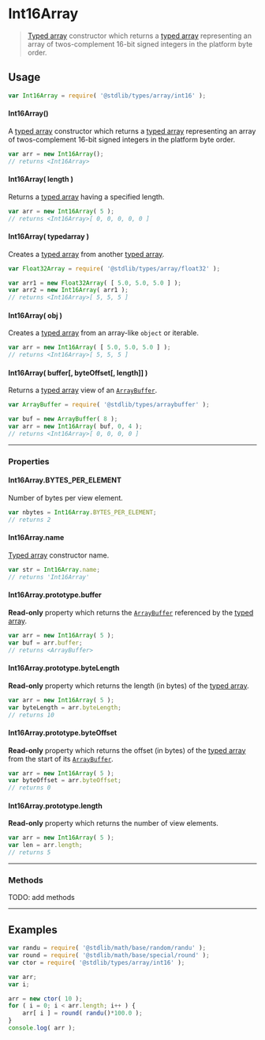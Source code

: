 # Int16Array

> [Typed array][mdn-typed-array] constructor which returns a [typed array][mdn-typed-array] representing an array of twos-complement 16-bit signed integers in the platform byte order.


<!-- Section to include introductory text. Make sure to keep an empty line after the intro `section` element and another before the `/section` close. -->

<section class="intro">

</section>

<!-- /.intro -->

<!-- Package usage documentation. -->

<section class="usage">

## Usage

<!-- eslint-disable no-redeclare -->

``` javascript
var Int16Array = require( '@stdlib/types/array/int16' );
```

#### Int16Array()

A [typed array][mdn-typed-array] constructor which returns a [typed array][mdn-typed-array] representing an array of twos-complement 16-bit signed integers in the platform byte order.

``` javascript
var arr = new Int16Array();
// returns <Int16Array>
```

#### Int16Array( length )

Returns a [typed array][mdn-typed-array] having a specified length.

``` javascript
var arr = new Int16Array( 5 );
// returns <Int16Array>[ 0, 0, 0, 0, 0 ]
```

#### Int16Array( typedarray )

Creates a [typed array][mdn-typed-array] from another [typed array][mdn-typed-array].

<!-- eslint-disable no-redeclare -->

``` javascript
var Float32Array = require( '@stdlib/types/array/float32' );

var arr1 = new Float32Array( [ 5.0, 5.0, 5.0 ] );
var arr2 = new Int16Array( arr1 );
// returns <Int16Array>[ 5, 5, 5 ]
```

#### Int16Array( obj )

Creates a [typed array][mdn-typed-array] from an array-like `object` or iterable.

``` javascript
var arr = new Int16Array( [ 5.0, 5.0, 5.0 ] );
// returns <Int16Array>[ 5, 5, 5 ]
```

#### Int16Array( buffer\[, byteOffset\[, length\]\] )

Returns a [typed array][mdn-typed-array] view of an [`ArrayBuffer`][mdn-arraybuffer].

<!-- eslint-disable no-redeclare -->

``` javascript
var ArrayBuffer = require( '@stdlib/types/arraybuffer' );

var buf = new ArrayBuffer( 8 );
var arr = new Int16Array( buf, 0, 4 );
// returns <Int16Array>[ 0, 0, 0, 0 ]
```

---

### Properties

#### Int16Array.BYTES_PER_ELEMENT

Number of bytes per view element.

``` javascript
var nbytes = Int16Array.BYTES_PER_ELEMENT;
// returns 2
```

#### Int16Array.name

[Typed array][mdn-typed-array] constructor name.

``` javascript
var str = Int16Array.name;
// returns 'Int16Array'
```

#### Int16Array.prototype.buffer

__Read-only__ property which returns the [`ArrayBuffer`][mdn-arraybuffer] referenced by the [typed array][mdn-typed-array].

``` javascript
var arr = new Int16Array( 5 );
var buf = arr.buffer;
// returns <ArrayBuffer>
```

#### Int16Array.prototype.byteLength

__Read-only__ property which returns the length (in bytes) of the [typed array][mdn-typed-array].

``` javascript
var arr = new Int16Array( 5 );
var byteLength = arr.byteLength;
// returns 10
```

#### Int16Array.prototype.byteOffset

__Read-only__ property which returns the offset (in bytes) of the [typed array][mdn-typed-array] from the start of its [`ArrayBuffer`][mdn-arraybuffer].

``` javascript
var arr = new Int16Array( 5 );
var byteOffset = arr.byteOffset;
// returns 0
```

#### Int16Array.prototype.length

__Read-only__ property which returns the number of view elements.

``` javascript
var arr = new Int16Array( 5 );
var len = arr.length;
// returns 5
```

---

### Methods

TODO: add methods

</section>

<!-- /.usage -->

---

<!-- Package usage notes. Make sure to keep an empty line after the `section` element and another before the `/section` close. -->

<section class="notes">

</section>

<!-- /.notes -->

<!-- Package usage examples. -->

<section class="examples">

## Examples

``` javascript
var randu = require( '@stdlib/math/base/random/randu' );
var round = require( '@stdlib/math/base/special/round' );
var ctor = require( '@stdlib/types/array/int16' );

var arr;
var i;

arr = new ctor( 10 );
for ( i = 0; i < arr.length; i++ ) {
    arr[ i ] = round( randu()*100.0 );
}
console.log( arr );
```

</section>

<!-- /.examples -->

<!-- Section to include cited references. If references are included, add a horizontal rule *before* the section. Make sure to keep an empty line after the `section` element and another before the `/section` close. -->

<section class="references">

</section>

<!-- /.references -->

<!-- Section for all links. Make sure to keep an empty line after the `section` element and another before the `/section` close. -->

<section class="links">

[mdn-typed-array]: https://developer.mozilla.org/en-US/docs/Web/JavaScript/Reference/Global_Objects/TypedArray
[mdn-arraybuffer]: https://developer.mozilla.org/en-US/docs/Web/JavaScript/Reference/Global_Objects/ArrayBuffer

</section>

<!-- /.links -->
